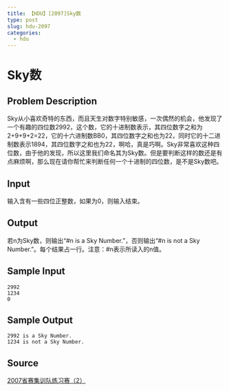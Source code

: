 ```yaml
---
title: 【HDU】[2097]Sky数
type: post
slug: hdu-2097
categories:
  - hdu
---
```


# Sky数

## Problem Description

Sky从小喜欢奇特的东西，而且天生对数字特别敏感，一次偶然的机会，他发现了一个有趣的四位数2992，这个数，它的十进制数表示，其四位数字之和为2+9+9+2=22，它的十六进制数BB0，其四位数字之和也为22，同时它的十二进制数表示1894，其四位数字之和也为22，啊哈，真是巧啊。Sky非常喜欢这种四位数，由于他的发现，所以这里我们命名其为Sky数。但是要判断这样的数还是有点麻烦啊，那么现在请你帮忙来判断任何一个十进制的四位数，是不是Sky数吧。

## Input

输入含有一些四位正整数，如果为0，则输入结束。

## Output

若n为Sky数，则输出“#n is a Sky Number.”，否则输出“#n is not a Sky Number.”。每个结果占一行。注意：#n表示所读入的n值。

## Sample Input

```
2992
1234
0

```

## Sample Output

```
2992 is a Sky Number.
1234 is not a Sky Number.

```

## Source

[2007省赛集训队练习赛（2）](https://acm.hdu.edu.cn//search.php?field=problem&key=2007%CA%A1%C8%FC%BC%AF%D1%B5%B6%D3%C1%B7%CF%B0%C8%FC%A3%A82%A3%A9&source=1&searchmode=source)
